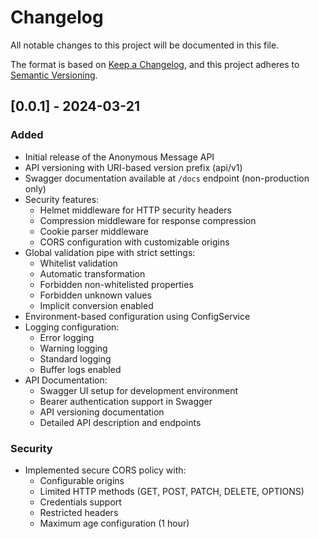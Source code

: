 # Changelog

All notable changes to this project will be documented in this file.

The format is based on [Keep a Changelog](https://keepachangelog.com/en/1.0.0/),
and this project adheres to [Semantic Versioning](https://semver.org/spec/v2.0.0.html).

## [0.0.1] - 2024-03-21

### Added

- Initial release of the Anonymous Message API
- API versioning with URI-based version prefix (api/v1)
- Swagger documentation available at `/docs` endpoint (non-production only)
- Security features:
  - Helmet middleware for HTTP security headers
  - Compression middleware for response compression
  - Cookie parser middleware
  - CORS configuration with customizable origins
- Global validation pipe with strict settings:
  - Whitelist validation
  - Automatic transformation
  - Forbidden non-whitelisted properties
  - Forbidden unknown values
  - Implicit conversion enabled
- Environment-based configuration using ConfigService
- Logging configuration:
  - Error logging
  - Warning logging
  - Standard logging
  - Buffer logs enabled
- API Documentation:
  - Swagger UI setup for development environment
  - Bearer authentication support in Swagger
  - API versioning documentation
  - Detailed API description and endpoints

### Security

- Implemented secure CORS policy with:
  - Configurable origins
  - Limited HTTP methods (GET, POST, PATCH, DELETE, OPTIONS)
  - Credentials support
  - Restricted headers
  - Maximum age configuration (1 hour)

[1.0.0]: https://github.com/username/repo/releases/tag/v1.0.0
